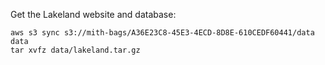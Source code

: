Get the Lakeland website and database:

    aws s3 sync s3://mith-bags/A36E23C8-45E3-4ECD-8D8E-610CEDF60441/data data
    tar xvfz data/lakeland.tar.gz





